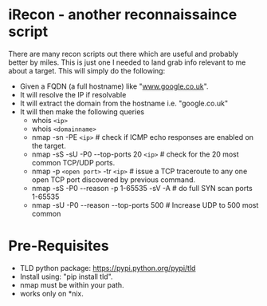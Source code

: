 # iRecon - another reconnaissaince script
There are many recon scripts out there which are useful and probably better by miles. This is just one I needed to land grab info relevant to me about a target.
This will simply do the following:
* Given a FQDN (a full hostname) like "www.google.co.uk".
* It will resolve the IP if resolvable
* It will extract the domain from the hostname i.e. "google.co.uk"
* It will then make the following queries
	* whois `<ip>`
	* whois `<domainname>`
	* nmap -sn -PE `<ip>` # check if ICMP echo responses are enabled on the target.
	* nmap -sS -sU -P0 --top-ports 20 `<ip>` # check for the 20 most common TCP/UDP ports.
	* nmap -p `<open port>` -tr `<ip>` # issue a TCP traceroute to any one open TCP port discovered by previous command.
	* nmap -sS -P0 --reason -p 1-65535 -sV -A <ip> # do full SYN scan ports 1-65535
	* nmap -sU -P0 --reason --top-ports 500 <ip> # Increase UDP to 500 most common


# Pre-Requisites
* TLD python package: https://pypi.python.org/pypi/tld
* Install using: "pip install tld".
* nmap must be within your path.
* works only on *nix.
